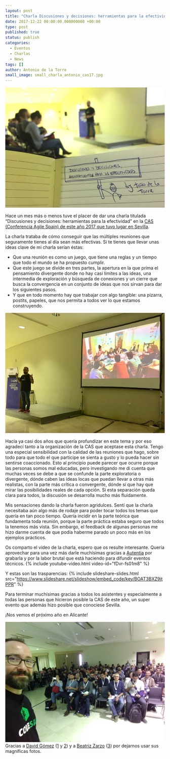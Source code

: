 ```yaml
---
layout: post
title: "Charla Discusiones y decisiones: herramientas para la efectividad en CAS17"
date: 2017-12-22 00:00:00.000000000 +00:00
type: post
published: true
status: publish
categories:
  - Eventos
  - Charlas
  - News
tags: []
author: Antonio de la Torre
small_image: small_charla_antonio_cas17.jpg 
---
```


<img src="/assets/cas2017-charlaantonio1.jpg" alt="charla antonio cas17 1">

Hace un mes más o menos tuve el placer de dar una charla titulada “Discusiones y decisiones: herramientas para la efectividad” en la [CAS (Conferencia Agile Spain) de este año 2017 que tuvo lugar en Sevilla](https://cas2017.agile-spain.org/).

La charla trataba de cómo conseguir que las múltiples reuniones que seguramente tienes al día sean más efectivas. Si te tienes que llevar unas ideas clave de mi charla serían éstas:

- Que una reunión es como un juego, que tiene una reglas y un tiempo que todo el mundo se ha propuesto cumplir.
- Que este juego se divide en tres partes, la apertura en la que prima el pensamiento divergente donde no hay casi límites a las ideas, una intermedia de exploración y búsqueda de conexiones y un cierre que busca la convergencia en un conjunto de ideas que nos sirvan para dar los siguientes pasos.
- Y que en todo momento hay que trabajar con algo tangible: una pizarra, postits, papeles, que nos permita a todos ver lo que estamos construyendo.

<img src="/assets/cas2017-charlaantonio3.jpg" alt="charla antonio cas17 3">

Hacía ya casi dos años que quería profundizar en este tema y por eso agradecí tanto a la organización de la CAS que aceptase esta charla.
Tengo una especial sensibilidad con la calidad de las reuniones que hago, sobre todo para que todo el que participe se sienta a gusto y lo pueda hacer sin sentirse coaccionado.
Esto al principio puede parecer que ocurre porque las personas somos mal educadas, pero investigando me di cuenta que muchas veces se debe a que se confunde la parte exploratoria o divergente, dónde caben las ideas locas que puedan llevar a otras más realistas, con la parte más crítica o convergente, dónde sí que hay que mirar las posibilidades reales de cada opción.
Si esta separación queda clara para todos, la discusión se desarrolla mucho más fluidamente.

Mis sensaciones dando la charla fueron agridulces. Sentí que la charla necesitaba aún algo más de rodaje para poder tocar todos los temas que quería en tan poco tiempo. Quería incidir en la parte teórica que fundamenta toda reunión, porque la parte práctica estaba seguro que todos la tenemos más vista. Sin embargo, el feedback de algunas personas me hizo darme cuenta de que podía haberme parado un poco más en los ejemplos prácticos.

Os comparto el video de la charla, espero que os resulte interesante. Quería aprovechar para una vez más darle muchísimas gracias a <a href="https://www.youtube.com/user/AutentiaMedia">Autentia</a> por grabarla y por la labor brutal que está haciendo para difundir eventos técnicos. 
{% include youtube-video.html video-id="fDvr-fs01m8" %}

Y estas son las trasparencias:
{% include slideshare-slides.html src="https://www.slideshare.net/slideshow/embed_code/key/BOAT3BXZ9jtPPR" %}

Para terminar muchísimas gracias a todos los asistentes y especialmente a todas las personas que hicieron posible la CAS de este año, un super evento que además hizo posible que conociese Sevilla.

¡Nos vemos el próximo año en Alicante!

<img src="/assets/cas2017-charlaantonio2.jpg" alt="charla antonio cas17 2">

<div class="foot-note">
  Gracias a <a href="https://twitter.com/DavidGomezR_">David Gómez</a> (<a href="https://twitter.com/DavidGomezR_/status/928579650695069696">1</a> y <a href="https://twitter.com/DavidGomezR_/status/928578601393541121">2</a>) y a <a href="https://twitter.com/Bea_Petazeta">Beatriz Zarzo</a> (<a href="https://twitter.com/Bea_Petazeta/status/928584476057317376">3</a>) por dejarnos usar sus magníficas fotos.
</div>
